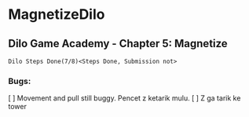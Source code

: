 # MagnetizeDilo

## Dilo Game Academy - Chapter 5: Magnetize

    Dilo Steps Done(7/8)<Steps Done, Submission not>

### Bugs:

[ ] Movement and pull still buggy. Pencet z ketarik mulu.
[ ] Z ga tarik ke tower
